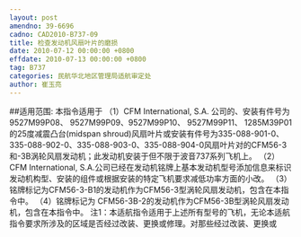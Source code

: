 ```yaml
---
layout: post
amendno: 39-6696
cadno: CAD2010-B737-09
title: 检查发动机风扇叶片的磨损
date: 2010-07-12 00:00:00 +0800
effdate: 2010-07-13 00:00:00 +0800
tag: B737
categories: 民航华北地区管理局适航审定处
author: 崔玉亮
---
```


##适用范围:
本指令适用于
（1）CFM International, S.A. 公司的、安装有件号为 9527M99P08、 9527M99P09、9527M99P10、 9527M99P11、 1285M39P01的25度减震凸台(midspan shroud)风扇叶片或安装有件号为335-088-901-0、 335-088-902-0、335-088-903-0、335-088-904-0风扇叶片对的CFM56-3和-3B涡轮风扇发动机；此发动机安装于但不限于波音737系列飞机上。
（2）CFM International, S.A.公司已经在发动机铭牌上基本发动机型号添加信息来标识发动机构型、安装的组件或根据安装的特定飞机要求减低功率方面的小改。
（3）铭牌标记为CFM56-3-B1的发动机作为CFM56-3型涡轮风扇发动机，包含在本指令中。
（4）铭牌标记为
CFM56-3B-2的发动机作为CFM56-3B型涡轮风扇发动机，包含在本指令中。
注1：本适航指令适用于上述所有型号的飞机，无论本适航指令要求所涉及的区域是否经过改装、更换或修理。对那些经过改装、更换或


